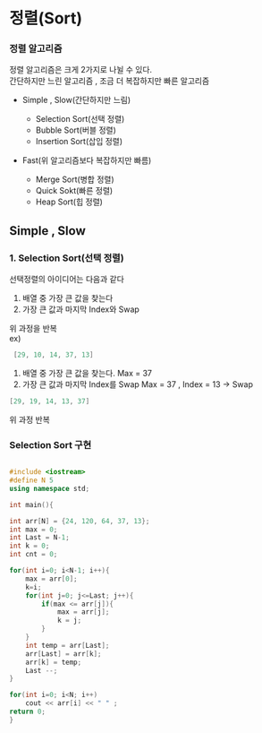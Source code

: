# 정렬(Sort)
### 정렬 알고리즘
정렬 알고리즘은 크게 2가지로 나뉠 수 있다.  
간단하지만 느린 알고리즘 , 조금 더 복잡하지만 빠른 알고리즘 
- Simple , Slow(간단하지만 느림)
    - Selection Sort(선택 정렬)   
    - Bubble Sort(버블 정렬)
    - Insertion Sort(삽입 정렬)
     

- Fast(위 알고리즘보다 복잡하지만 빠름)
    - Merge Sort(병합 정렬)
    - Quick Sokt(빠른 정렬)
    - Heap Sort(힙 정렬)

## Simple , Slow

### 1. Selection Sort(선택 정렬) 
선택정렬의 아이디어는 다음과 같다 
1. 배열 중 가장 큰 값을 찾는다  
2. 가장 큰 값과 마지막 Index와 Swap  

위 과정을 반복  
ex)
```c++
 [29, 10, 14, 37, 13]
 ```
 1. 배열 중 가장 큰 값을 찾는다. 
 Max = 37
 2. 가장 큰 값과 마지막 Index를 Swap
 Max = 37 , Index = 13 
 -> Swap 
```c++
[29, 19, 14, 13, 37]
```
위 과정 반복

### Selection Sort 구현

```c++

#include <iostream>
#define N 5
using namespace std;

int main(){

int arr[N] = {24, 120, 64, 37, 13};
int max = 0;
int Last = N-1;
int k = 0;
int cnt = 0;

for(int i=0; i<N-1; i++){
    max = arr[0];
    k=i;
    for(int j=0; j<=Last; j++){
        if(max <= arr[j]){
            max = arr[j];
            k = j;
        }
    }
    int temp = arr[Last];
    arr[Last] = arr[k];
    arr[k] = temp;
    Last --;
}

for(int i=0; i<N; i++)
    cout << arr[i] << " " ;
return 0;
}



```
